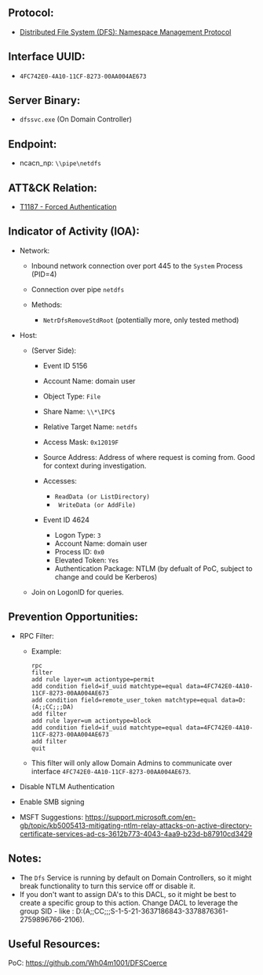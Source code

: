 ## Protocol:
* [Distributed File System (DFS): Namespace Management Protocol](https://docs.microsoft.com/en-us/openspecs/windows_protocols/ms-dfsnm/a7ecdbe0-c138-471d-85b6-a474825da9eb)

## Interface UUID: 
* `4FC742E0-4A10-11CF-8273-00AA004AE673`

## Server Binary: 
* `dfssvc.exe` (On Domain Controller)

## Endpoint:
* ncacn_np: `\\pipe\netdfs`

## ATT&CK Relation:
* [T1187 - Forced Authentication](https://attack.mitre.org/techniques/T1187/)


## Indicator of Activity (IOA):
* Network: 
  * Inbound network connection over port 445 to the `System` Process (PID=4)
  * Connection over pipe `netdfs`

  * Methods: 
    * `NetrDfsRemoveStdRoot` (potentially more, only tested method)

* Host: 
    * (Server Side):
        * Event ID 5156
         * Account Name: domain user
         *  Object Type: `File`
         *  Share Name: `\\*\IPC$`
         *  Relative Target Name: `netdfs`
         *  Access Mask:  `0x12019F`
         * Source Address: Address of where request is coming from. Good for context during investigation. 
         *  Accesses:
              *  `ReadData (or ListDirectory)`
              * ` WriteData (or AddFile)`

        * Event ID 4624
          *  Logon Type: `3`
          *  Account Name: domain user
          *  Process ID: `0x0`
          *  Elevated Token: `Yes`
          *  Authentication Package: NTLM (by defualt of PoC, subject to change and could be Kerberos)

    * Join on LogonID for queries. 

## Prevention Opportunities: 
* RPC Filter: 
    * Example: 

        ```
        rpc
        filter
        add rule layer=um actiontype=permit
        add condition field=if_uuid matchtype=equal data=4FC742E0-4A10-11CF-8273-00AA004AE673
        add condition field=remote_user_token matchtype=equal data=D:(A;;CC;;;DA)
        add filter
        add rule layer=um actiontype=block
        add condition field=if_uuid matchtype=equal data=4FC742E0-4A10-11CF-8273-00AA004AE673
        add filter
        quit
        ``` 
    * This filter will only allow Domain Admins to communicate over interface `4FC742E0-4A10-11CF-8273-00AA004AE673`.


* Disable NTLM Authentication
* Enable SMB signing
*  MSFT Suggestions: https://support.microsoft.com/en-gb/topic/kb5005413-mitigating-ntlm-relay-attacks-on-active-directory-certificate-services-ad-cs-3612b773-4043-4aa9-b23d-b87910cd3429

## Notes: 
* The `Dfs` Service is running by default on Domain Controllers, so it might break functionality to turn this service off or disable it. 
* If you don't want to assign DA's to this DACL, so it might be best to create a specific group to this action. Change DACL to leverage the group SID - like : D:(A;;CC;;;S-1-5-21-3637186843-3378876361-2759896766-2106).


## Useful Resources: 
PoC: https://github.com/Wh04m1001/DFSCoerce